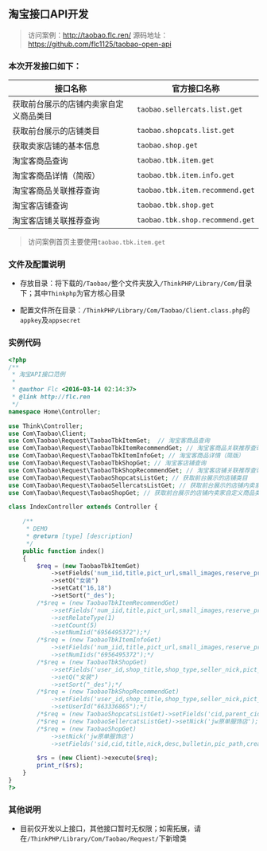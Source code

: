 ## 淘宝接口API开发

> 访问案例：http://taobao.flc.ren/
> 源码地址：https://github.com/flc1125/taobao-open-api

### 本次开发接口如下：

|接口名称|官方接口名称|
|----|----|
|获取前台展示的店铺内卖家自定义商品类目|`taobao.sellercats.list.get`|
|获取前台展示的店铺类目|`taobao.shopcats.list.get`|
|获取卖家店铺的基本信息|`taobao.shop.get`|
|淘宝客商品查询|`taobao.tbk.item.get`|
|淘宝客商品详情（简版）|`taobao.tbk.item.info.get`|
|淘宝客商品关联推荐查询|`taobao.tbk.item.recommend.get`|
|淘宝客店铺查询|`taobao.tbk.shop.get`|
|淘宝客店铺关联推荐查询|`taobao.tbk.shop.recommend.get`|

> 访问案例首页主要使用`taobao.tbk.item.get`

### 文件及配置说明

- 存放目录：将下载的`/Taobao/`整个文件夹放入`/ThinkPHP/Library/Com/`目录下；其中`Thinkphp`为官方核心目录

- 配置文件所在目录：`/ThinkPHP/Library/Com/Taobao/Client.class.php`的`appkey`及`appsecret`

### 实例代码

```php
<?php
/**
 * 淘宝API接口范例
 *
 * @author Flc <2016-03-14 02:14:37>
 * @link http://flc.ren 
 */
namespace Home\Controller;

use Think\Controller;
use Com\Taobao\Client;
use Com\Taobao\Request\TaobaoTbkItemGet;  // 淘宝客商品查询
use Com\Taobao\Request\TaobaoTbkItemRecommendGet; // 淘宝客商品关联推荐查询
use Com\Taobao\Request\TaobaoTbkItemInfoGet; // 淘宝客商品详情（简版）
use Com\Taobao\Request\TaobaoTbkShopGet; // 淘宝客店铺查询
use Com\Taobao\Request\TaobaoTbkShopRecommendGet; // 淘宝客店铺关联推荐查询
use Com\Taobao\Request\TaobaoShopcatsListGet; // 获取前台展示的店铺类目
use Com\Taobao\Request\TaobaoSellercatsListGet; // 获取前台展示的店铺内卖家自定义商品类目
use Com\Taobao\Request\TaobaoShopGet; // 获取前台展示的店铺内卖家自定义商品类目

class IndexController extends Controller {

    /**
     * DEMO
     * @return [type] [description]
     */
    public function index()
    {
        $req = (new TaobaoTbkItemGet)
            ->setFields('num_iid,title,pict_url,small_images,reserve_price,zk_final_price,user_type,provcity,item_url,seller_id,volume,nick')
            ->setQ("女装")
            ->setCat("16,18")
            ->setSort("_des");
        /*$req = (new TaobaoTbkItemRecommendGet)
            ->setFields('num_iid,title,pict_url,small_images,reserve_price,zk_final_price,user_type,provcity,item_url,seller_id,volume,nick')
            ->setRelateType(1)
            ->setCount(5)
            ->setNumIid("6956495372");*/
        /*$req = (new TaobaoTbkItemInfoGet)
            ->setFields('num_iid,title,pict_url,small_images,reserve_price,zk_final_price,user_type,provcity,item_url,seller_id,volume,nick')
            ->setNumIids("6956495372");*/
        /*$req = (new TaobaoTbkShopGet)
            ->setFields('user_id,shop_title,shop_type,seller_nick,pict_url,shop_url')
            ->setQ("女装")
            ->setSort("_des");*/
        /*$req = (new TaobaoTbkShopRecommendGet)
            ->setFields('user_id,shop_title,shop_type,seller_nick,pict_url,shop_url')
            ->setUserId("663336865");*/
        /*$req = (new TaobaoShopcatsListGet)->setFields('cid,parent_cid,name,is_parent');*/
        /*$req = (new TaobaoSellercatsListGet)->setNick('jw原单服饰店');*/
        /*$req = (new TaobaoShopGet)
            ->setNick('jw原单服饰店')
            ->setFields('sid,cid,title,nick,desc,bulletin,pic_path,created,modified');*/

        $rs = (new Client)->execute($req);
        print_r($rs);
    }
}
?>
```

### 其他说明

- 目前仅开发以上接口，其他接口暂时无权限；如需拓展，请在`/ThinkPHP/Library/Com/Taobao/Request/`下新增类